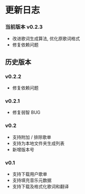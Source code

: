 # 更新日志

### 当前版本 v0.2.3

- 改进歌词生成算法, 优化原歌词格式
- 修复依赖问题

## 历史版本

### v0.2.2

- 修复依赖问题

### v0.2.1

- 修复弱智 BUG

### v0.2

- 支持附加 / 排除歌单
- 支持为本地文件夹生成列表
- 新增版本号

### v0.1

- 支持下载用户歌单
- 支持填充音乐元数据
- 支持下载及格式化歌词和翻译